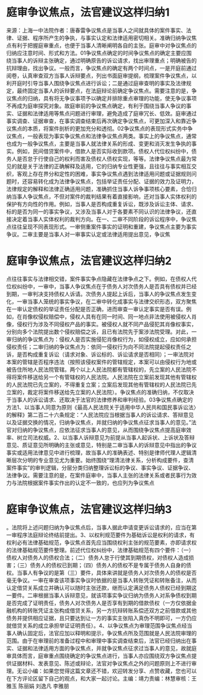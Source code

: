 # 庭审争议焦点，法官建议这样归纳1

来源：上海一中法院作者：唐春雷争议焦点是当事人之间就具体的案件事实、法律、证据、程序所产生的争执，与事实认定和法律适用密切相关。准确归纳争议焦点有利于把握庭审重点，也便于当事人清晰阐明各自的主张。庭审中对争议焦点的归纳应注意时间、形式和方法。01争议焦点确定的时间争议焦点的确定主要应围绕当事人的诉辩主张确定，通过明确原告的诉讼请求，找出审理重点；明确被告的抗辩理由，找出争议。一般而言，争议焦点的确定有两个时间点，一是开庭前通过阅卷，认真审查双方当事人诉辩要点，列出书面庭审提纲，梳理案件争议焦点，以利开庭时引导当事人围绕争议焦点进行诉讼；二是通过庭审查明的事实及法律规定，最终固定当事人的诉辩要点，在法庭辩论前确定争议焦点。需要注意的是，争议焦点的归纳，具有将无争议事项予以确定并排除重点审理的功能，使无争议事项不再成为庭审探究对象。故庭审前的争议焦点确定，有利于围绕当事人争议的事实、证据和法律适用等焦点问题进行审理，避免造成了庭审冗长、低效。庭审通过事实调查、证据审查，在事实调查结束后再次确定争议焦点，可更加深入和靠近争议焦点的本质，将案件剖析的更加充分和透彻。02争议焦点的表现形式实务中争议焦点，一般表现为事实争议焦点和法律争议焦点两类。事实上的争议焦点，通常也成为一般争议焦点，主要是当事人就法律关系的形成、变更和消灭发生争执的事实。例如，民间借贷案件中，借款人是否实际收到款项。债权人代位权纠纷中，债务人是否怠于行使自己的权利而害及债权人债权实现，等等。法律争议焦点最为常见的就是关于法律的正确解释及适用，它的归纳专业性更强，且往往与事实相互交织，客观上存在界分和定性的困难，事实争议焦点遇到法律适用问题或证据规则问题时，还容易转化成为法律争议焦点，包括举证责任分配、证据的效力及证明力，法律规定的解释和法律正确适用问题，准确抓住当事人诉争事项核心要素，合恰归纳当事人争议焦点，不但对案件的裁判结果有着直接影响，还对当事人实体权利的保护有方向性的作用。例如，当事人是否构成重复诉讼，既涉及诉讼主体、请求、标的是否为同一的事实争议，又涉及当事人对于各要素不同认识的法律争议，还直接决定着当事人实体权利的裁判方向。在一、二审不同阶段的诉讼程序中，争议焦点往往呈现不同表现形式。一审侧重案件事实的证明和重建，争议焦点主要为事实争议。二审主要是当事人对一审事实认定或法律适用提出意见，争议焦

# 庭审争议焦点，法官建议这样归纳2

点往往事实与法律相交错，案件事实争点隐藏在法律争点之下。例如，在债权人代位权纠纷中，一审中，当事人争议焦点在于债务人对次债务人是否具有债权并已经到期，一审判决支持债权人诉请。次债务人提起上诉后，当事人的争议焦点发生变化，一审当事人笼统的事实争议，在二审中转化成事实与法律交织形态，双方聚焦在一审认定债权的举证责任分配是否正确，进而审查一审认定事实是否有误。例如，在肖像权侵权赔偿中，侵权人具有在同一时间、同一地点非法使用被侵权人肖像，侵权行为涉及不同侵权产品的事实。被侵权人就不同产品侵犯其肖像权事实，分别向多个法院提出数个侵权赔偿之诉，且已有法院先于案涉法院受理。对此，一审归纳的争议焦点为：侵权人是否实施侵犯肖像权行为，如侵权成立，应如何承担侵权责任；二审归纳的争议焦点为：依同一侵权行为向不同法院提起侵权责任之诉，是否构成重复诉讼（请求对象、诉讼标的、诉讼请求是否相同）；一审法院对本案的管辖是否程序违法（按照该侵权案件的管辖规定，本案可以由侵权行为地或被告住所地人民法院管辖。两个以上人民法院都有管辖权的，先立案的人民法院不得将案件移送给另一个有管辖权的人民法院。人民法院在立案前发现其他有管辖权的人民法院已先立案的，不得重复立案；立案后发现其他有管辖权的人民法院已先立案的，裁定将案件移送给先立案的人民法院）。争议焦点的准确归纳，不仅取决于当事人的诉讼请求、还取决于法官的法律修养和审判经验。03争议焦点确定的方法1、以当事人同意为原则《最高人民法院关于适用中华人民共和国民事诉讼法〉的解释》第二百二十六条规定：“人民法院应当根据当事人的诉讼请求、答辩意见以及证据交换的情况，归纳争议焦点，并就归纳的争议焦点征求当事人的意见。”法官对归纳的争议焦点，应依法征求当事人的意见，从而围绕争议焦点提高庭审效率、树立司法权威。2、以当事人诉辩意见为前提从当事人起诉状、上诉状及答辩意见、质证意见所明确的主张或意见，特别是二审当事人的诉辩意见中指出的争议事实或适用法律意见中进行梳理，故当事人的准确表述、特别是律师代理人逻辑清晰层次分明的专业意见尤为重要。始终围绕“理清法律关系，分析构成要件，查清案件事实”的审判逻辑，分层分类归纳整理诉讼标的争议、事实争议、证据争议、法律争议。需要注意的是，在案件庭审中，当事人主张的法律关系或者民事行为效力与法院根据案件事实作出的认定不一致的，也应列为争议焦点

# 庭审争议焦点，法官建议这样归纳3

。法院将上述问题归纳为争议焦点后，当事人据此申请变更诉讼请求的，应当在第一审程序法庭辩论终结前提出。3、以权利规范要件为基础诉讼是权利的请求，有权利必有法律基础规范，争议焦点首先应当围绕权利主张的规范要素，亦即请求权的法律基础规范要件整理。前述代位权纠纷中，法律基础规范有四个要件：（一）债权人对债务人的债权合法；（二）债务人怠于行使其到期债权，对债权人造成损害；（三）债务人的债权已到期；（四）债务人的债权不是专属于债务人自身的债权。当事人有争议的是第（三）要件，具体来讲就是债务人对次债务人的债权是否毫无争议。一审在审查该项事实争议时依据的是当事人转账凭证和转账备注，从而认定借贷关系成立并确认可以随时主张还款，继而认定满足债务人债权已经到期这一要件。二审根据当事人诉辩意见，就该项事实争议归纳为债务人对系争债权到期是否完成了证明责任，债务人对次债务人是否享有到期的借款债权（一方仅依据金融机构的转账凭证主张构成借贷关系，另一方抗辩转账系偿还双方之前借款或其他债务并提供相应证据，且只要达到让一方的事实主张陷入真伪不明即可，一方仍应就借贷关系的成立承担举证证明责任）。4、以争议焦点为审理范围争议焦点经当事人确认固定后，法官应加以释明和提示，争议焦点所及范围就是人民法院审理的范围。由于在审理前的准备过程中和审理中事实调查结束后，法官已经归纳出在事实、证据和法律适用方面的争议焦点，并就争议焦点征求过当事人的意见，故就庭审具体而言，庭审重点围绕确定的争议焦点进行，当事人亦应围绕双方争议焦点提供证据材料、发表意见、陈述或辩论，法官对争议焦点之外的问题原则上不进行审理。无讼小编：如果您觉得这篇文章还不错，欢迎转发分享、点赞收藏，您也可以在下方评论区留下自己的观点，和大家一起讨论。主编：靖力责编：林慧审核：王雅玉 陈丽娟 刘逸凡 李雅朋

